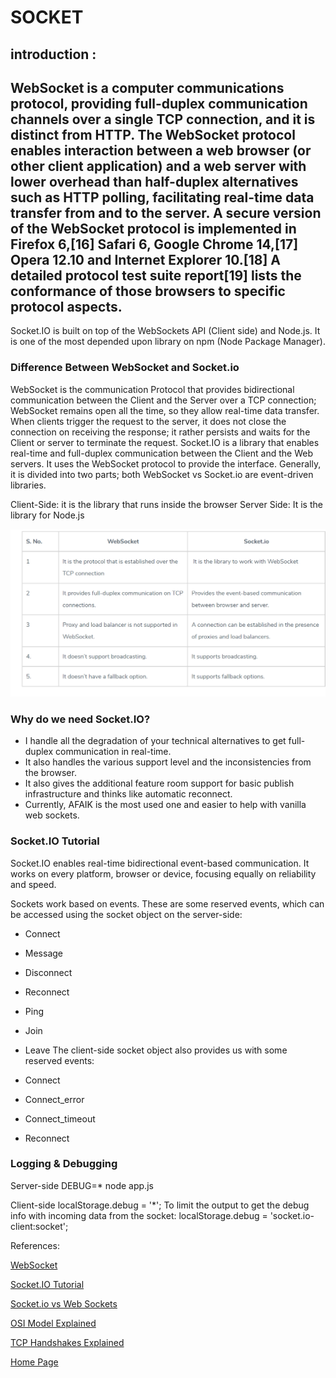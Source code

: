# SOCKET
## introduction :

WebSocket is a computer communications protocol, providing full-duplex communication channels over a single TCP connection, and it is distinct from HTTP.
The WebSocket protocol enables interaction between a web browser (or other client application) and a web server with lower overhead than half-duplex alternatives such as HTTP polling, facilitating real-time data transfer from and to the server.
A secure version of the WebSocket protocol is implemented in Firefox 6,[16] Safari 6, Google Chrome 14,[17] Opera 12.10 and Internet Explorer 10.[18] A detailed protocol test suite report[19] lists the conformance of those browsers to specific protocol aspects.
----------------------------------------------------------------------------------------------------------------
Socket.IO is built on top of the WebSockets API (Client side) and Node.js. It is one of the most depended upon library on npm (Node Package Manager).

### Difference Between WebSocket and Socket.io
WebSocket is the communication Protocol that provides bidirectional communication between the Client and the Server over a TCP connection; WebSocket remains open all the time, so they allow real-time data transfer. When clients trigger the request to the server, it does not close the connection on receiving the response; it rather persists and waits for the Client or server to terminate the request.
Socket.IO is a library that enables real-time and full-duplex communication between the Client and the Web servers. It uses the WebSocket protocol to provide the interface. Generally, it is divided into two parts; both WebSocket vs Socket.io are event-driven libraries.

Client-Side: it is the library that runs inside the browser
Server Side: It is the library for Node.js

![image](./screenhoots/socket.png)

### Why do we need Socket.IO?
- I handle all the degradation of your technical alternatives to get full-duplex communication in real-time.
- It also handles the various support level and the inconsistencies from the browser.
- It also gives the additional feature room support for basic publish infrastructure and thinks like automatic reconnect.
- Currently, AFAIK is the most used one and easier to help with vanilla web sockets.


### Socket.IO Tutorial
Socket.IO enables real-time bidirectional event-based communication. It works on every platform, browser or device, focusing equally on reliability and speed.

Sockets work based on events. These are some reserved events, which can be accessed using the socket object on the server-side:

* Connect
* Message
* Disconnect
* Reconnect
* Ping
* Join
* Leave
The client-side socket object also provides us with some reserved events:

* Connect
* Connect_error
* Connect_timeout
* Reconnect

### Logging & Debugging
Server-side
DEBUG=* node app.js

Client-side
localStorage.debug = '*'; To limit the output to get the debug info with incoming data from the socket: localStorage.debug = 'socket.io-client:socket';



References:

[WebSocket](https://en.wikipedia.org/wiki/WebSocket)

[Socket.IO Tutorial](https://www.tutorialspoint.com/socket.io/)

[Socket.io vs Web Sockets](https://www.educba.com/websocket-vs-socket-io/)

[OSI Model Explained](https://www.youtube.com/watch?v=vv4y_uOneC0)

[TCP Handshakes Explained](https://www.youtube.com/watch?v=xMtP5ZB3wSk)

[Home Page](./README.md)